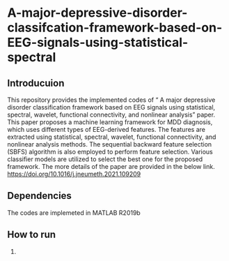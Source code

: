 # A-major-depressive-disorder-classifcation-framework-based-on-EEG-signals-using-statistical-spectral
## Introducuion
This repository provides the implemented codes of “ A major depressive disorder classification framework based on EEG signals using statistical, spectral, wavelet, functional connectivity, and nonlinear analysis” paper. This paper proposes a machine learning framework for MDD diagnosis, which uses different types of EEG-derived features. The features are extracted using statistical, spectral, wavelet, functional connectivity, and nonlinear analysis methods. The sequential backward feature selection (SBFS) algorithm is also employed to perform feature selection. Various classifier models are utilized to select the best one for the proposed framework. The more details of the paper are provided in the below link. <br />
https://doi.org/10.1016/j.jneumeth.2021.109209
## Dependencies
The codes are implemeted in MATLAB R2019b
## How to run 
1.
